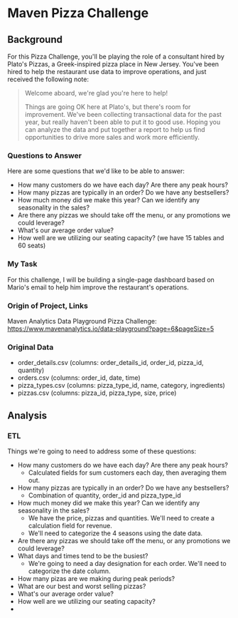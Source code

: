 # Maven Pizza Challenge
## Background
For this Pizza Challenge, you'll be playing the role of a consultant hired by Plato's Pizzas, a Greek-inspired pizza place in New Jersey. You've been hired to help the restaurant use data to improve operations, and just received the following note:

>Welcome aboard, we're glad you're here to help!
>
>Things are going OK here at Plato's, but there's room for improvement. We've been collecting transactional data for the past year, but really haven't been able to put it to good use. Hoping you can analyze the data and put together a report to help us find opportunities to drive more sales and work more efficiently.

### Questions to Answer

Here are some questions that we'd like to be able to answer:
- How many customers do we have each day? Are there any peak hours?
- How many pizzas are typically in an order? Do we have any bestsellers?
- How much money did we make this year? Can we identify any seasonality in the sales?
- Are there any pizzas we should take off the menu, or any promotions we could leverage?
- What's our average order value?
- How well are we utilizing our seating capacity? (we have 15 tables and 60 seats)

### My Task

For this challenge, I will be building a single-page dashboard based on Mario's email to help him improve the restaurant's operations.

### Origin of Project, Links

Maven Analytics Data Playground Pizza Challenge: https://www.mavenanalytics.io/data-playground?page=6&pageSize=5

### Original Data
- order_details.csv (columns: order_details_id, order_id, pizza_id, quantity) 
- orders.csv (columns: order_id, date, time)
- pizza_types.csv (columns: pizza_type_id, name, category, ingredients)
- pizzas.csv (columns: pizza_id, pizza_type, size, price)

## Analysis

### ETL

Things we're going to need to address some of these questions:
- How many customers do we have each day? Are there any peak hours?
  - Calculated fields for sum customers each day, then averaging them out.   
- How many pizzas are typically in an order? Do we have any bestsellers?
  - Combination of quantity, order_id and pizza_type_id
- How much money did we make this year? Can we identify any seasonality in the sales?
  - We have the price, pizzas and quantities. We'll need to create a calculation field for revenue.
  - We'll need to categorize the 4 seasons using the date data.
- Are there any pizzas we should take off the menu, or any promotions we could leverage?
- What days and times tend to be the busiest?
  - We're going to need a day designation for each order. We'll need to categorize the date column.
- How many pizas are we making during peak periods?
- What are our best and worst selling pizzas?
- What's our average order value?
- How well are we utilizing our seating capacity?
-  
